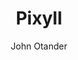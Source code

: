 ---
title: "Pixyll"
github: https://github.com/johnotander/pixyll
demo: http://pixyll.com
author: John Otander
ssg:
  - Jekyll
cms:
  - No Cms
---
